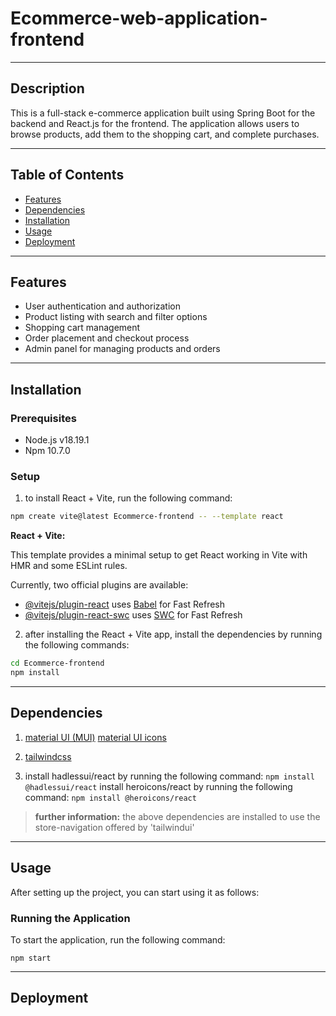 # Ecommerce-web-application-frontend

---

## Description
This is a full-stack e-commerce application built using Spring Boot for the backend and React.js for the frontend. The application allows users to browse products, add them to the shopping cart, and complete purchases.

---

## Table of Contents
- [Features](#features)
- [Dependencies](#dependencies)
- [Installation](#installation)
- [Usage](#usage)
- [Deployment](#deployment)

---

## Features
- User authentication and authorization
- Product listing with search and filter options
- Shopping cart management
- Order placement and checkout process
- Admin panel for managing products and orders

---

## Installation

### Prerequisites
- Node.js v18.19.1
- Npm 10.7.0

### Setup
1. to install React + Vite, run the following command:

```bash
npm create vite@latest Ecommerce-frontend -- --template react
```

**React + Vite:**

This template provides a minimal setup to get React working in Vite with HMR and some ESLint rules.

Currently, two official plugins are available:

- [@vitejs/plugin-react](https://github.com/vitejs/vite-plugin-react/blob/main/packages/plugin-react/README.md) uses [Babel](https://babeljs.io/) for Fast Refresh
- [@vitejs/plugin-react-swc](https://github.com/vitejs/vite-plugin-react-swc) uses [SWC](https://swc.rs/) for Fast Refresh


2. after installing the React + Vite app, install the dependencies by running the following commands:

```bash
cd Ecommerce-frontend
npm install
```

---

## Dependencies
1. [material UI (MUI)](https://mui.com/material-ui/getting-started/installation/)
[material UI icons](https://mui.com/material-ui/icons/)

2. [tailwindcss](https://tailwindcss.com/docs/guides/vite)

3. install hadlessui/react by running the following command: `npm install @hadlessui/react`
install heroicons/react by running the following command: `npm install @heroicons/react`

> **further information:** the above dependencies are installed to use the store-navigation offered by 'tailwindui'

---

## Usage
After setting up the project, you can start using it as follows:

### Running the Application

To start the application, run the following command:

`npm start`

---

## Deployment
